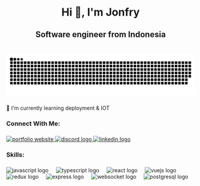 
<h1 align="center">Hi 👋, I'm Jonfry</h1>

###

<h2 align="center">Software engineer from Indonesia</h2>

###

<br clear="both">

<img src="https://github.com/jonfry1175/jonfry/blob/output/snake.svg" alt="Snake animation" />

###

<p align="left">🌱 I'm currently learning deployment & IOT</p>

###

<h3 align="left">Connect With Me:</h3>

###

<div align="left">
  <a href="https://jonfry.netlify.app" target="_blank">
    <img src="https://img.shields.io/badge/Portfolio-FF5722?style=for-the-badge&logo=todoist&logoColor=white" height="35" alt="portfolio website" title="Visit my portfolio website" />
  </a>
  <a href="https://discord.com/users/1043162437467258920" target="_blank">
    <img src="https://img.shields.io/static/v1?message=Discord&logo=discord&label=&color=7289DA&logoColor=white&labelColor=&style=for-the-badge" height="35" alt="discord logo" title="Connect with me on Discord" />
  </a>
  <a href="https://www.linkedin.com/in/jonfry-agung-marbun/" target="_blank">
    <img src="https://img.shields.io/static/v1?message=LinkedIn&logo=linkedin&label=&color=0077B5&logoColor=white&labelColor=&style=for-the-badge" height="35" alt="linkedin logo" title="Connect with me on LinkedIn" />
  </a>
</div>

###

<h3 align="left">Skills:</h3>

###

<div align="left">
  <picture title="JavaScript - Programming Language for Web Development">
    <source media="(prefers-color-scheme: dark)" srcset="https://skillicons.dev/icons?i=js&theme=dark">
    <img src="https://skillicons.dev/icons?i=js&theme=light" height="30" alt="javascript logo" title="JavaScript - Programming Language for Web Development" />
  </picture>
  <img width="12" />
  
  <picture title="TypeScript - Strongly Typed JavaScript">
    <source media="(prefers-color-scheme: dark)" srcset="https://skillicons.dev/icons?i=ts&theme=dark">
    <img src="https://skillicons.dev/icons?i=ts&theme=light" height="30" alt="typescript logo" title="TypeScript - Strongly Typed JavaScript" />
  </picture>
  <img width="12" />
  
  <picture title="React - JavaScript Library for Building User Interfaces">
    <source media="(prefers-color-scheme: dark)" srcset="https://skillicons.dev/icons?i=react&theme=dark">
    <img src="https://skillicons.dev/icons?i=react&theme=light" height="30" alt="react logo" title="React - JavaScript Library for Building User Interfaces" />
  </picture>
  <img width="12" />
  
  <picture title="Vue.js - Progressive JavaScript Framework">
    <source media="(prefers-color-scheme: dark)" srcset="https://skillicons.dev/icons?i=vue&theme=dark">
    <img src="https://skillicons.dev/icons?i=vue&theme=light" height="30" alt="vuejs logo" title="Vue.js - Progressive JavaScript Framework" />
  </picture>
  <img width="12" />
  
  <picture title="Redux - State Management for JavaScript Apps">
    <source media="(prefers-color-scheme: dark)" srcset="https://skillicons.dev/icons?i=redux&theme=dark">
    <img src="https://skillicons.dev/icons?i=redux&theme=light" height="30" alt="redux logo" title="Redux - State Management for JavaScript Apps" />
  </picture>
  <img width="12" />
  
  <picture title="Express.js - Fast, Unopinionated Web Framework for Node.js">
    <source media="(prefers-color-scheme: dark)" srcset="https://skillicons.dev/icons?i=express&theme=dark">
    <img src="https://skillicons.dev/icons?i=express&theme=light" height="30" alt="express logo" title="Express.js - Fast, Unopinionated Web Framework for Node.js" />
  </picture>
  <img width="12" />
  
  <!-- Socket.io menggunakan Simple Icons -->
  <picture title="WebSocket - Real-time Bidirectional Communication Protocol">
    <source media="(prefers-color-scheme: dark)" srcset="https://cdn.simpleicons.org/socketdotio/white">
    <img src="https://cdn.simpleicons.org/socketdotio/010101" height="30" alt="websocket logo" title="WebSocket - Real-time Bidirectional Communication Protocol" />
  </picture>
  <img width="12" />
  
  <picture title="PostgreSQL - Advanced Open Source Relational Database">
    <source media="(prefers-color-scheme: dark)" srcset="https://skillicons.dev/icons?i=postgresql&theme=dark">
    <img src="https://skillicons.dev/icons?i=postgresql&theme=light" height="30" alt="postgresql logo" title="PostgreSQL - Advanced Open Source Relational Database" />
  </picture>
  <img width="12" />
</div>

###

